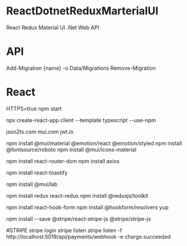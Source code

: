 # ReactDotnetReduxMarterialUI
React Redux Material UI .Net Web API

# API
Add-Migration {name} -o Data/Migrations
Remove-Migration

# React
HTTPS=true npm start

npx create-react-app client --template typescript --use-npm

json2ts.com
mui.com
jwt.io

npm install @mui/material @emotion/react @emotion/styled
npm install @fontsource/roboto
npm install @mui/icons-material

npm install react-router-dom
npm install axios

npm install react-toastify

npm install @mui/lab

npm install redux react-redux
npm install @reduxjs/toolkit

npm install react-hook-form
npm install @hookform/resolvers yup

npm install --save @stripe/react-stripe-js @stripe/stripe-js

#STRIPE
stripe login
stripe listen
stripe listen -f http://localhost:5019/api/payments/webhook -e charge.succeeded




